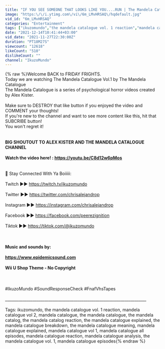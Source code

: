 ```yaml
---
title: "IF YOU SEE SOMEONE THAT LOOKS LIKE YOU....RUN | The Mandela Catalogue Vol.1 [FF#7]"
image: "https:\/\/i.ytimg.com\/vi\/6m_LMvHRSAQ\/hqdefault.jpg"
vid_id: "6m_LMvHRSAQ"
categories: "Entertainment"
tags: ["ikuzomundo","the mandela catalogue vol. 1 reaction","mandela catalogue vol 2"]
date: "2021-12-14T10:41:44+03:00"
vid_date: "2021-11-27T22:30:00Z"
duration: "PT18M27S"
viewcount: "12618"
likeCount: "510"
dislikeCount: ""
channel: "IkuzoMundo"
---
```

{% raw %}Welcome BACK to FRIDAY FRIGHTS.<br />Today we are watching The Mandela Catalogue Vol.1 by The Mandela Catalogue<br />The Mandela Catalogue is a series of psychological horror videos created by Alex Kister.<br /><br />Make sure to DESTROY that like button if you enjoyed the video and COMMENT your thoughts!<br />If you're new to the channel and want to see more content like this, hit that SUBCRIBE button!<br />You won't regret it!<br />________________________________________________________________________<br /><br />BIG SHOUTOUT TO ALEX KISTER AND THE MANDELA CATALOGUE CHANNEL<br /><br />Watch the video here! : <a rel="nofollow" target="blank" href="https://youtu.be/C8d12w6pMos">https://youtu.be/C8d12w6pMos</a><br />________________________________________________________________________<br /><br />💢 Stay Connected With Ya Boiiiii:<br /><br />Twitch  ►► <a rel="nofollow" target="blank" href="https://twitch.tv/ikuzomundo">https://twitch.tv/ikuzomundo</a><br /><br />Twitter  ►► <a rel="nofollow" target="blank" href="https://twitter.com/chrisalejandrop">https://twitter.com/chrisalejandrop</a><br /><br />Instagram  ►► <a rel="nofollow" target="blank" href="https://instagram.com/chrisalejandrop">https://instagram.com/chrisalejandrop</a><br /><br />Facebook  ►► <a rel="nofollow" target="blank" href="https://facebook.com/peerezignition">https://facebook.com/peerezignition</a><br /><br />Tiktok ►► <a rel="nofollow" target="blank" href="https://tiktok.com/@ikuzomundo">https://tiktok.com/@ikuzomundo</a><br /><br />________________________________________________________________________<br /><br />Music and sounds by: <br /><br /><a rel="nofollow" target="blank" href="https://www.epidemicsound.com">https://www.epidemicsound.com</a><br /><br />Wii U Shop Theme - No Copyright<br /><br />________________________________________________________________________<br /><br />#IkuzoMundo #SoundResponseCheck #FnafVhsTapes<br /><br />________________________________________________________________________<br /><br />Tags: ikuzomundo, the mandela catalogue vol. 1 reaction, mandela catalogue vol 2, mandela catalogue, the mandela catalogue, the mandela catalog, the mandela catalog reaction, the mandela catalogue explained, the mandela catalogue breakdown, the mandela catalogue meaning, mandela catalogue explained, mandela catalogue vol 1, mandela catalogue all episodes, mandela catalogue reaction, mandela catalogue analysis, the mandela catalogue vol. 1, mandela catalogue episodes{% endraw %}
